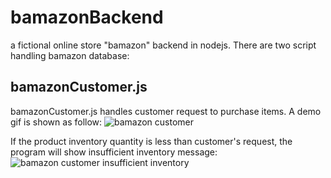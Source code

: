 # bamazonBackend
a fictional online store "bamazon" backend in nodejs. There are two script handling bamazon database:

## bamazonCustomer.js
bamazonCustomer.js handles customer request to purchase items. A demo gif is shown as follow:
![bamazon customer](https://github.com/savannahz123/bamazonBackend/blob/master/customerDemoGif.gif)

If the product inventory quantity is less than customer's request, the program will show insufficient inventory message:
![bamazon customer insufficient inventory]()
